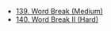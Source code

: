 
* [139. Word Break (Medium)](https://leetcode.com/problems/word-break/)
* [140. Word Break II (Hard)](https://leetcode.com/problems/word-break-ii/submissions/)